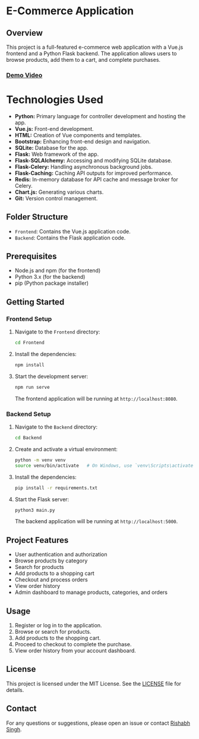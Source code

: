 # E-Commerce Application

## Overview

This project is a full-featured e-commerce web application with a Vue.js frontend and a Python Flask backend. The application allows users to browse products, add them to a cart, and complete purchases.

### [Demo Video](https://youtu.be/i4yAR1TIhAs)

# Technologies Used

* **Python:** Primary language for controller development and hosting the app.
* **Vue.js:** Front-end development.
* **HTML:** Creation of Vue components and templates.
* **Bootstrap:** Enhancing front-end design and navigation.
* **SQLite:** Database for the app.
* **Flask:** Web framework of the app.
* **Flask-SQLAlchemy:** Accessing and modifying SQLite database.
* **Flask-Celery:** Handling asynchronous background jobs.
* **Flask-Caching:** Caching API outputs for improved performance.
* **Redis:** In-memory database for API cache and message broker for Celery.
* **Chart.js:** Generating various charts.
* **Git:** Version control management.

## Folder Structure

- `Frontend`: Contains the Vue.js application code.
- `Backend`: Contains the Flask application code.

## Prerequisites

- Node.js and npm (for the frontend)
- Python 3.x (for the backend)
- pip (Python package installer)

## Getting Started

### Frontend Setup

1. Navigate to the `Frontend` directory:

    ```bash
    cd Frontend
    ```

2. Install the dependencies:

    ```bash
    npm install
    ```

3. Start the development server:

    ```bash
    npm run serve
    ```

    The frontend application will be running at `http://localhost:8080`.

### Backend Setup

1. Navigate to the `Backend` directory:

    ```bash
    cd Backend
    ```

2. Create and activate a virtual environment:

    ```bash
    python -m venv venv
    source venv/bin/activate   # On Windows, use `venv\Scripts\activate`
    ```

3. Install the dependencies:

    ```bash
    pip install -r requirements.txt
    ```

4. Start the Flask server:

    ```bash
    python3 main.py
    ```

    The backend application will be running at `http://localhost:5000`.

## Project Features

- User authentication and authorization
- Browse products by category
- Search for products
- Add products to a shopping cart
- Checkout and process orders
- View order history
- Admin dashboard to manage products, categories, and orders

## Usage

1. Register or log in to the application.
2. Browse or search for products.
3. Add products to the shopping cart.
4. Proceed to checkout to complete the purchase.
5. View order history from your account dashboard.


## License

This project is licensed under the MIT License. See the [LICENSE](LICENSE) file for details.

## Contact

For any questions or suggestions, please open an issue or contact [Rishabh Singh](https://www.linkedin.com/in/rishabh11336/).
